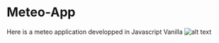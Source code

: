# Meteo-App
Here is a meteo application developped in Javascript Vanilla
![alt text](https://github.com/PirateDesBois/Meteo-App/blob/main/capture.png?raw=true)

